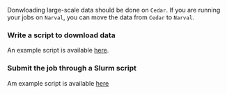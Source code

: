 Donwloading large-scale data should be done on `Cedar`. If you are running your jobs on `Narval`, you can move the data from `Cedar` to `Narval`.

### Write a script to download data
An example script is available [here](scripts/download.py).

### Submit the job through a Slurm script
Am example script is available [here](scripts/download.sh)
